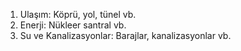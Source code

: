 1. Ulaşım: Köprü, yol, tünel vb.
2. Enerji: Nükleer santral vb.
3. Su ve Kanalizasyonlar: Barajlar, kanalizasyonlar vb.